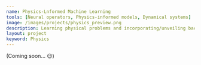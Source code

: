 ```yaml
---
name: Physics-Lnformed Machine Learning
tools: [Neural operators, Physics-informed models, Dynamical systems]
image: /images/projects/physics_preview.png
description: Learning physical problems and incorporating/unveiling background knowledge
layout: project
keyword: Physics
---
```


(Coming soon... :wink:)


